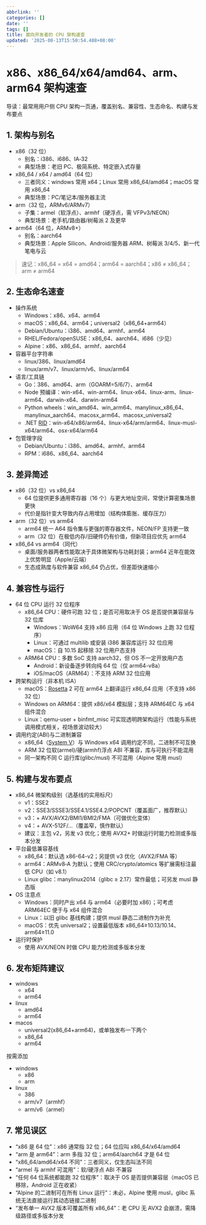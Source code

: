 ```yaml
---
abbrlink: ''
categories: []
date: ''
tags: []
title: 面向开发者的 CPU 架构速查
updated: '2025-08-13T15:50:54.488+08:00'
---
```

# x86、x86_64/x64/amd64、arm、arm64 架构速查

导读：最常用用户侧 CPU 架构一页通，覆盖别名、兼容性、生态命名、构建与发布要点

## 1. 架构与别名

- x86（32 位）
  - 别名：i386、i686、IA‑32
  - 典型场景：老旧 PC、极简系统、特定嵌入式存量
- x86_64 / x64 / amd64（64 位）
  - 三者同义：windows 常用 x64；Linux 常用 x86_64/amd64；macOS 常用 x86_64
  - 典型场景：PC/笔记本/服务器主流
- arm（32 位，ARMv6/ARMv7）
  - 子集：armel（软浮点）、armhf（硬浮点，需 VFPv3/NEON）
  - 典型场景：老手机/路由器/树莓派 2 及更早
- arm64（64 位，ARMv8+）
  - 别名：aarch64
  - 典型场景：Apple Silicon、Android/服务器 ARM、树莓派 3/4/5、新一代笔电与云

> 速记：x86_64 = x64 = amd64；arm64 = aarch64；x86 ≠ x86_64；arm ≠ arm64

## 2. 生态命名速查

- 操作系统
  - Windows：x86、x64、arm64
  - macOS：x86_64、arm64；universal2（x86_64+arm64）
  - Debian/Ubuntu：i386、amd64、armhf、arm64
  - RHEL/Fedora/openSUSE：x86_64、aarch64、i686（少见）
  - Alpine：x86、x86_64、armhf、aarch64
- 容器平台字符串
  - linux/386、linux/amd64
  - linux/arm/v7、linux/arm/v6、linux/arm64
- 语言/工具链
  - Go：386、amd64、arm（GOARM=5/6/7）、arm64
  - Node 预编译：win-x64、win-arm64、linux-x64、linux-arm、linux-arm64、darwin-x64、darwin-arm64
  - Python wheels：win_amd64、win_arm64、manylinux_x86_64、manylinux_aarch64、macosx_arm64、macosx_universal2
  - .NET [RID](https://learn.microsoft.com/zh-cn/dotnet/core/rid-catalog#windows-rids)：win-x64/x86/arm64、linux-x64/arm/arm64、linux-musl-x64/arm64、osx-x64/arm64
- 包管理字段
  - Debian/Ubuntu：i386、amd64、armhf、arm64
  - RPM：i686、x86_64、aarch64

## 3. 差异简述

- x86（32 位）vs x86_64
  - 64 位提供更多通用寄存器（16 个）与更大地址空间，常使计算密集场景更快
  - 代价是指针变大导致内存占用增加（结构体膨胀、缓存压力）
- arm（32 位）vs arm64
  - arm64 统一 A64 指令集与更强的寄存器文件，NEON/FP 支持更一致
  - arm（32 位）在极低内存/旧硬件仍有价值，但新项目应优先 arm64
- x86_64 vs arm64（同代）
  - 桌面/服务器两者性能取决于具体微架构与功耗封装；arm64 近年在能效上优势明显（Apple/云端）
  - 生态成熟度与软件兼容 x86_64 仍占优，但差距快速缩小

## 4. 兼容性与运行

- 64 位 CPU 运行 32 位程序
  - x86_64 CPU：硬件可跑 32 位；是否可用取决于 OS 是否提供兼容层与 32 位库
    - Windows：WoW64 支持 x86 应用（64 位 Windows 上跑 32 位程序）
    - Linux：可通过 multilib 或安装 i386 兼容库运行 32 位应用
    - macOS：自 10.15 起移除 32 位用户态支持
  - ARM64 CPU：多数 SoC 支持 aarch32，但 OS 不一定开放用户态
    - Android：新设备逐步转向纯 64 位（仅 arm64-v8a）
    - iOS/macOS（ARM64）：不支持 ARM 32 位应用
- 跨架构运行（非本机 ISA）
  - macOS：[Rosetta](https://zh.wikipedia.org/wiki/Rosetta) 2 可在 arm64 上翻译运行 x86_64 应用（不支持 x86 32 位）
  - Windows on ARM64：提供 x86/x64 模拟层；支持 ARM64EC 与 x64 组件混合
  - Linux：qemu-user + binfmt_misc 可实现透明跨架构运行（性能与系统调用模式相关，视场景波动较大）
- 调用约定(ABI)与二进制兼容
  - x86_64（[System V](https://zh.wikipedia.org/wiki/UNIX_System_V)）与 Windows x64 调用约定不同，二进制不可互换
  - ARM 32 位软(armel)/硬(armhf)浮点 ABI 不兼容，库与可执行不能混用
  - 同一架构不同 C 运行库(glibc/musl) 不可混用（Alpine 常用 musl）

## 5. 构建与发布要点

- x86_64 微架构级别（选基线的实用标尺）
  - v1：SSE2
  - v2：SSE3/SSSE3/SSE4.1/SSE4.2/POPCNT（覆盖面广，推荐默认）
  - v3：+ AVX/AVX2/BMI1/BMI2/FMA（可做优化变体）
  - v4：+ AVX-512F/…（覆盖窄，慎作默认）
  - 建议：主包 v2，另发 v3 优化；使用 AVX2+ 时做运行时能力检测或多版本分发
- 平台最低兼容基线
  - x86_64：默认选 x86-64-v2；另提供 v3 优化（AVX2/FMA 等）
  - arm64：ARMv8‑A 为默认；使用 CRC/crypto/atomics 等扩展需标注最低 CPU（如 v8.1）
  - Linux glibc：manylinux2014（glibc ≥ 2.17）常作最低；可另发 musl 静态版
- OS 注意点
  - Windows：同时产出 x64 与 arm64（必要时加 x86）；可考虑 ARM64EC 便于与 x64 组件混合
  - Linux：以旧 glibc 基线构建；提供 musl 静态二进制作为补充
  - macOS：优先 universal2；设置最低版本 x86_64≥10.13/10.14、arm64≥11.0
- 运行时保护
  - 使用 AVX/NEON 时做 CPU 能力检测或多版本分发

## 6. 发布矩阵建议

- windows
  - x64
  - arm64
- linux
  - amd64
  - arm64
- macos
  - universal2(x86_64+arm64)，或单独发布一下两个
  - x86_64
  - arm64

按需添加

- windows
  - x86
  - arm
- linux
  - 386
  - arm/v7（armhf）
  - arm/v6（armel）

## 7. 常见误区

- “x86 是 64 位”：x86 通常指 32 位；64 位应叫 x86_64/x64/amd64
- “arm 是 arm64”：arm 多指 32 位；arm64/aarch64 才是 64 位
- “x86_64/amd64/x64 不同”：三者同义，仅生态叫法不同
- “armel 与 armhf 可混用”：软/硬浮点 ABI 不兼容
- “任何 64 位系统都能跑 32 位程序”：取决于 OS 是否提供兼容层（macOS 已移除，Android 正在收紧）
- “Alpine 的二进制可在所有 Linux 运行”：未必，Alpine 使用 musl，glibc 系统无法直接运行其动态链接二进制
- “发布单一 AVX2 版本可覆盖所有 x86_64”：老 CPU 无 AVX2 会崩溃，需降级路径或多版本分发
